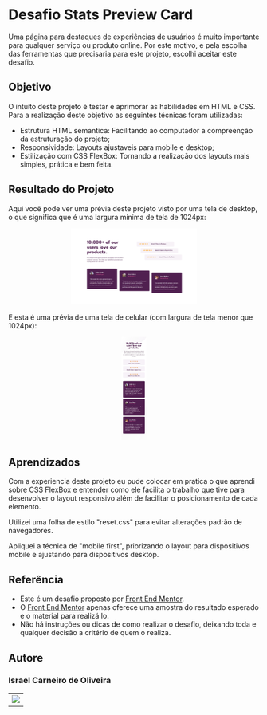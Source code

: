 # Desafio Stats Preview Card

Uma página para destaques de experiências de usuários é muito importante para qualquer serviço ou produto online. Por este motivo, e pela escolha das ferramentas que precisaria para este projeto, escolhi aceitar este desafio.

## Objetivo

O intuito deste projeto é testar e aprimorar as habilidades em HTML e CSS. Para a realização deste objetivo as seguintes técnicas foram utilizadas:
 - Estrutura HTML semantica: Facilitando ao computador a compreenção da estruturação do projeto;
 - Responsividade: Layouts ajustaveis para mobile e desktop;
 - Estilização com CSS FlexBox: Tornando a realização dos layouts mais simples, prática e bem feita.

## Resultado do Projeto

Aqui você pode ver uma prévia deste projeto visto por uma tela de desktop, o que significa que é uma largura mínima de tela de 1024px:

<div align="center">
  <img width=50% src="./images/desktop-design.png" alt="Visualização Desktop">
</div>

E esta é uma prévia de uma tela de celular (com largura de tela menor que 1024px):

<div align="center">
  <img width=10% src="./images/mobile-design.jpg" alt="Visualização Mobile">
</div>

## Aprendizados

Com a experiencia deste projeto eu pude colocar em pratica o que aprendi sobre CSS FlexBox e entender como ele facilita o trabalho que tive para desenvolver o layout responsivo além de facilitar o posicionamento de cada elemento.

Utilizei uma folha de estilo "reset.css" para evitar alterações padrão de navegadores.

Apliquei a técnica de "mobile first", priorizando o layout para dispositivos mobile e ajustando para dispositivos desktop.

## Referência
 
 - Este é um desafio proposto por [Front End Mentor](www.frontendmentor.io).
 - O [Front End Mentor](www.frontendmentor.io) apenas oferece uma amostra do resultado esperado e o material para realizá lo.
 - Não há instruções ou dicas de como realizar o desafio, deixando toda e qualquer decisão a critério de quem o realiza.

## Autore

### Israel Carneiro de Oliveira
 
<table border: none;" border="0" cellpadding="0">
 <td>
  <img width="200px" src="https://avatars.githubusercontent.com/u/113190387?s=400&u=3c497e66670ff827854b02bfd769529a19c9b5b1&v=4" rel="foto Israel Carneiro" />
 </td>
</table>
